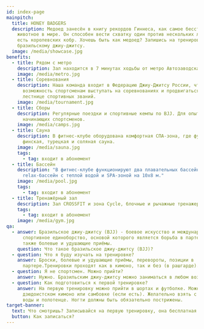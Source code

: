 ```yaml
---
id: index-page
mainpitch:
  title: HONEY BADGERS
  description: Медоед занесён в книгу рекордов Гиннеса, как самое бесстрашное
    животное в мире. Он способен вести схватку один против нескольких львов и
    есть королевских кобр. Хочешь быть как медоед? Запишись на тренировку по
    бразильскому джиу-джитсу.
  image: /media/showcase.jpg
benefits:
  - title: Рядом с метро
    description: Зал находится в 7 минутах ходьбы от метро Автозаводская.
    image: /media/metro.jpg
  - title: Соревнования
    description: Наша команда входит в Федерацию Джиу-Джитсу России, что дает
      возможность спортсменам выступать на соревнованиях и продвигаться по
      лестнице спортивных званий.
    image: /media/tournament.jpg
  - title: Сборы
    description: Регулярные поездки и спортивные кемпы по BJJ. Для опытных и
      начинающих спортсменов.
    image: /media/camps.jpg
  - title: Сауна
    description: В фитнес-клубе оборудована комфортная СПА-зона, где функционирует
      финская, турецкая и соляная сауна.
    image: /media/sauna.jpg
    tags:
      - tag: входит в абонемент
  - title: Бассейн
    description: "В фитнес-клубе функционируют два плавательных бассейна: 35х8 м и
      relax-бассейн с теплой водой и SPA-зоной на 10х8 м."
    image: /media/pool.jpg
    tags:
      - tag: входит в абонемент
  - title: Тренажёрный зал
    description: Зал CROSSFIT и зона Cycle, блочные и рычажные тренажеры.
    tags:
      - tag: входит в абонемент
    image: /media/gym.jpg
qa:
  - answer: Бразильское джиу-джитсу (BJJ) - боевое искусство и международное
      спортивное единоборство, основой которого является борьба в партере, а
      также болевые и удушающие приёмы.
    question: Что такое бразильское джиу-джитсу (BJJ)?
  - question: Что я буду изучать на тренировке?
    answer: Броски, болевые и удушающие приёмы, перевороты, позиции в
      партере.Тренировки проходят как в кимоно, так и без (в рашгарде).
  - question: Я не спортсмен. Можно прийти?
    answer: Нужно. Бразильским джиу-джитсу можно заниматься в любом возрасте с нуля.
  - question: Как подготовиться к первой тренировке?
    answer: На первую тренировку можно прийти в шортах и футболке. Можно прийти в
      дзюдоистском кимоно или самбовке (если есть). Желательно взять с собой
      воды и полотенце. Ногти должны быть обязательно пострижены.
target-banner:
  text: Что смотришь? Записывайся на первую тренировку, она бесплатная.
  button: Как записаться?
---
```

